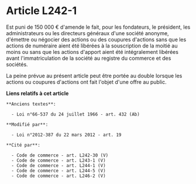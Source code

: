 # Article L242-1

Est puni de 150 000 € d'amende le fait, pour les fondateurs, le président, les administrateurs ou les directeurs généraux
d'une société anonyme, d'émettre ou négocier des actions ou des coupures d'actions sans que les actions de numéraire aient
été libérées à la souscription de la moitié au moins ou sans que les actions d'apport aient été intégralement libérées avant
l'immatriculation de la société au registre du commerce et des sociétés. 

La peine prévue au présent article peut être portée au double lorsque les actions ou coupures d'actions ont fait l'objet
d'une offre au public.

**Liens relatifs à cet article**

	**Anciens textes**:

	  - Loi n°66-537 du 24 juillet 1966 - art. 432 (Ab)

	**Modifié par**:

	  - Loi n°2012-387 du 22 mars 2012 - art. 19

	**Cité par**:

	  - Code de commerce - art. L242-30 (V)
	  - Code de commerce - art. L243-1 (V)
	  - Code de commerce - art. L244-1 (V)
	  - Code de commerce - art. L244-5 (V)
	  - Code de commerce - art. L246-2 (V)
